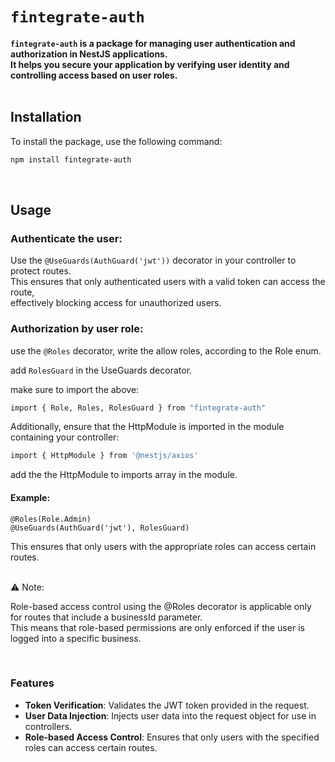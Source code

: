 # `fintegrate-auth`
**`fintegrate-auth` is a package for managing user authentication and authorization in NestJS applications.**  
**It helps you secure your application by verifying user identity and controlling access based on user roles.**
<br><br>
  
## Installation

To install the package, use the following command:

```bash
npm install fintegrate-auth
```
<br>

## Usage

### Authenticate the user:

Use the `@UseGuards(AuthGuard('jwt'))` decorator in your controller to protect routes.  
This ensures that only authenticated users with a valid token can access the route,  
effectively blocking access for unauthorized users.<br>


### Authorization by user role:

use the `@Roles` decorator, write the allow roles, according to the Role enum. 

add `RolesGuard` in the UseGuards decorator. 


make sure to import the above:

```bash
import { Role, Roles, RolesGuard } from "fintegrate-auth"

```
Additionally, ensure that the HttpModule is imported in the module containing your controller:  
```bash
import { HttpModule } from '@nestjs/axios'

```
add the the HttpModule to imports array in the module.

#### Example:
`@Roles(Role.Admin)`<br>
`@UseGuards(AuthGuard('jwt'), RolesGuard)`
<br>


This ensures that only users with the appropriate roles can access certain routes.  
<br>

⚠️  Note:  
  
Role-based access control using the @Roles decorator is applicable only for routes that include a businessId parameter.  
This means that role-based permissions are only enforced if the user is logged into a specific business.  


<br>



### Features

- **Token Verification**: Validates the JWT token provided in the request.
- **User Data Injection**: Injects user data into the request object for use in controllers.
- **Role-based Access Control**: Ensures that only users with the specified roles can access certain routes.

